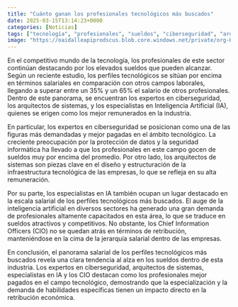 ```yaml
---
title: "Cuánto ganan los profesionales tecnológicos más buscados"
date: 2025-03-15T13:14:23+0000
categories: [Noticias]
tags: ["tecnología", "profesionales", "sueldos", "ciberseguridad", "arquitectos de sistemas", "Inteligencia Artificial (IA)", "Chief Information Officers (CIO)"]
image: "https://oaidalleapiprodscus.blob.core.windows.net/private/org-HKmKxpuNw3Y88lm4EBrIPq0n/user-ZwiCXOggLL8ZNNKE2g7rXFmV/img-GAfBamvBELNo8r7OQggvVuDL.png?st=2025-03-15T12%3A14%3A23Z&se=2025-03-15T14%3A14%3A23Z&sp=r&sv=2024-08-04&sr=b&rscd=inline&rsct=image/png&skoid=d505667d-d6c1-4a0a-bac7-5c84a87759f8&sktid=a48cca56-e6da-484e-a814-9c849652bcb3&skt=2025-03-14T18%3A21%3A14Z&ske=2025-03-15T18%3A21%3A14Z&sks=b&skv=2024-08-04&sig=xt0mjW7TJzI38yjrUsqmljQaQ35qw3bx5qnbFMQ7CYM%3D"
---
```


En el competitivo mundo de la tecnología, los profesionales de este sector continúan destacando por los elevados sueldos que pueden alcanzar. Según un reciente estudio, los perfiles tecnológicos se sitúan por encima en términos salariales en comparación con otros campos laborales, llegando a superar entre un 35% y un 65% el salario de otros profesionales. Dentro de este panorama, se encuentran los expertos en ciberseguridad, los arquitectos de sistemas, y los especialistas en Inteligencia Artificial (IA), quienes se erigen como los mejor remunerados en la industria.

En particular, los expertos en ciberseguridad se posicionan como una de las figuras más demandadas y mejor pagadas en el ámbito tecnológico. La creciente preocupación por la protección de datos y la seguridad informática ha llevado a que los profesionales en este campo gocen de sueldos muy por encima del promedio. Por otro lado, los arquitectos de sistemas son piezas clave en el diseño y estructuración de la infraestructura tecnológica de las empresas, lo que se refleja en su alta remuneración.

Por su parte, los especialistas en IA también ocupan un lugar destacado en la escala salarial de los perfiles tecnológicos más buscados. El auge de la inteligencia artificial en diversos sectores ha generado una gran demanda de profesionales altamente capacitados en esta área, lo que se traduce en sueldos atractivos y competitivos. No obstante, los Chief Information Officers (CIO) no se quedan atrás en términos de retribución, manteniéndose en la cima de la jerarquía salarial dentro de las empresas.

En conclusión, el panorama salarial de los perfiles tecnológicos más buscados revela una clara tendencia al alza en los sueldos dentro de esta industria. Los expertos en ciberseguridad, arquitectos de sistemas, especialistas en IA y los CIO destacan como los profesionales mejor pagados en el campo tecnológico, demostrando que la especialización y la demanda de habilidades específicas tienen un impacto directo en la retribución económica.
    